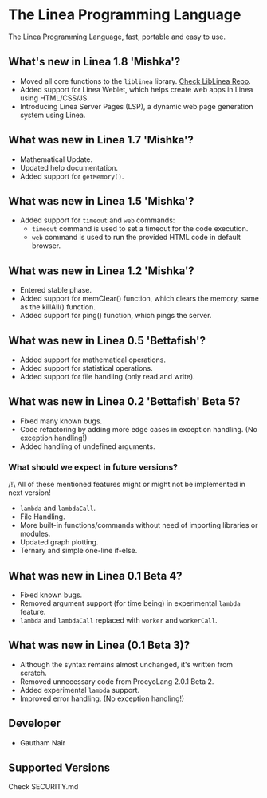 # The Linea Programming Language

The Linea Programming Language, fast, portable and easy to use.

## What's new in Linea 1.8 'Mishka'?

* Moved all core functions to the `liblinea` library. [Check LibLinea Repo](https://github.com/gauthamnair2005/LibLinea).
* Added support for Linea Weblet, which helps create web apps in Linea using HTML/CSS/JS.
* Introducing Linea Server Pages (LSP), a dynamic web page generation system using Linea.

## What was new in Linea 1.7 'Mishka'?

* Mathematical Update.
* Updated help documentation.
* Added support for `getMemory()`.

## What was new in Linea 1.5 'Mishka'?

* Added support for `timeout` and `web` commands:
  * `timeout` command is used to set a timeout for the code execution.
  * `web` command is used to run the provided HTML code in default browser.

## What was new in Linea 1.2 'Mishka'?

* Entered stable phase.
* Added support for memClear() function, which clears the memory, same as the killAll() function.
* Added support for ping() function, which pings the server.

## What was new in Linea 0.5 'Bettafish'?

* Added support for mathematical operations.
* Added support for statistical operations.
* Added support for file handling (only read and write).

## What was new in Linea 0.2 'Bettafish' Beta 5?

* Fixed many known bugs.
* Code refactoring by adding more edge cases in exception handling. (No exception handling!)
* Added handling of undefined arguments.

### What should we expect in future versions?

/!\ All of these mentioned features might or might not be implemented in next version!

* `lambda` and `lambdaCall`.
* File Handling.
* More built-in functions/commands without need of importing libraries or modules.
* Updated graph plotting.
* Ternary and simple one-line if-else.

## What was new in Linea 0.1 Beta 4?

* Fixed known bugs.
* Removed argument support (for time being) in experimental `lambda` feature.
* `lambda` and `lambdaCall` replaced with `worker` and `workerCall`.

## What was new in Linea (0.1 Beta 3)?

* Although the syntax remains almost unchanged, it's written from scratch.
* Removed unnecessary code from ProcyoLang 2.0.1 Beta 2.
* Added experimental `lambda` support.
* Improved error handling. (No exception handling!)

## Developer

* Gautham Nair

## Supported Versions

Check SECURITY.md
